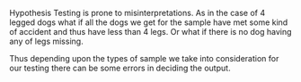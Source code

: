 Hypothesis Testing is prone to misinterpretations.
As in the case of 4 legged dogs what if all the dogs we get for the sample have met some kind of accident and thus have less than 4 legs. 
Or what if there is no dog having any of legs missing.

Thus depending upon the types of sample we take into consideration for our testing there can be some errors in deciding the output.